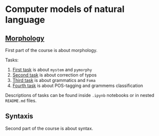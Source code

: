 # Computer models of natural language

## [Morphology](morphology)

First part of the course is about morphology.

Tasks:
1. [First task](morphology/task_1) is about `mystem` and `pymorphy`
2. [Second task](morphology/task_2) is about correction of typos
3. [Third task](morphology/task_3) is about grammatics and `Foma`
4. [Fourth task](morphology/task_4) is about POS-tagging and grammems classification

Descriptions of tasks can be found inside `.ipynb` notebooks or in nested `README.md` files.

## Syntaxis

Second part of the course is about syntax.
